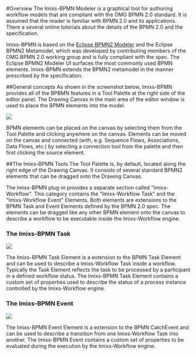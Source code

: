 #Overview
The Imixs-BPMN Modeler is a graphical tool for authoring workflow models that are compliant with the OMG BPMN 2.0 standard.  It is assumed that the reader is familiar with BPMN 2.0 and
its applications. There a several online tutorials about the details of the BPMN 2.0 and the 
specification.
 
Imixs-BPMN is based on the [Eclipse BPMN2 Modeler](https://www.eclipse.org/bpmn2-modeler/) and the Eclipse BPMN2 Metamodel, which was developed by contributing members of the OMG BPMN 2.0 working group and is fully compliant with the spec. The Eclipse BPMN2 Modeler UI surfaces the most commonly used BPMN elements.  Imixs-BPMN extends the BPMN2 metamodel in the manner prescribed by the specification.
 
##General concepts 
As shown in the screenshot below, Imixs-BPMN provides all of the BPBMN features in a Tool Palette at  the right side of the editor panel. The Drawing Canvas in the main area of the editor window is used to place the BPMN elements into the model.
 
<img src="../images/modelling/bpmn_screen_03.png"/>


BPMN elements can be placed on the canvas by selecting them from the Tool Palette and clicking anywhere on the canvas. Elements can be moved on the canvas and
connected (with, e.g. Sequence Flows, Associations, Data Flows, etc.) by selecting a connection tool from the palette and then first clicking the source element.
 
##The Imixs-BPMN Tools
The Tool Palette is, by default, located along the right edge of the Drawing Canvas. It consists of several standard BPMN2 elements that can be dragged onto the Drawing Canvas.
 
The Imixs-BPMN plug-in provides a separate section called "Imixs-Workflow". This category contains the  "Imixs-Workflow Task" and the "Imixs-Workflow Event" Elements. Both elements are extensions
to the BPMN Task and Event Elements defined by the BPMN 2.0 spec. The elements can be dragged like any other BPMN element onto the canvas to describe a workflow to  be executable inside the Imixs-Workflow engine.


### The Imixs-BPMN Task

<img src="../images/modelling/bpmn_screen_04.png"/>

The Imixs-BPMN Task Element is a extension to the BPMN Task Element and can be used to describe a Imixs-Workflow Task inside a workflow. Typically the Task Element reflects the task to be processed 
by a participant in a defined workflow status.
The Imixs-BPMN Task Element contains a custom set of properties used 
to describe the status of a process instance controlled by the Imixs-Workflow engine. 
 
 
### The Imixs-BPMN Event

<img src="../images/modelling/bpmn_screen_05.png"/>

The Imixs-BPMN Event Element is a extension to the BPMN CatchEvent and can be used to describe a transition from one Imixs-Workflow Task into another. The Imixs-BPMN Event contains a custom set of properties to be evaluated during the execution by the Imixs-Workflow engine. 
 
 